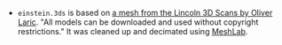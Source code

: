    - `einstein.3ds` is based on [a mesh from the Lincoln 3D Scans by Oliver Laric](http://lincoln3dscans.co.uk/lowenthal-bust-one/).  "All models can be downloaded and used without copyright restrictions."  It was cleaned up and decimated using [MeshLab](http://meshlab.sourceforge.net/).
